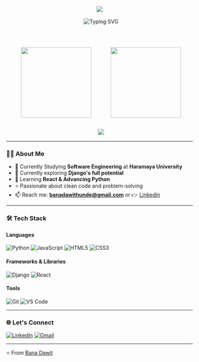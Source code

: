 <div align="center">
  
  <img src="https://capsule-render.vercel.app/api?type=waving&color=gradient&customColorList=0,2,2,5,30&height=200&section=header&text=Bana%20Dawit&fontSize=50&fontColor=00d4ff&animation=twinkling&fontAlignY=35&desc=Developer%20•%20React%20•%20Django%20•%20Continuous%20Learner&descSize=20&descAlignY=55" />
  
  <p align="center">
    <img src="https://readme-typing-svg.demolab.com?font=Fira+Code&pause=1000&color=00F72F&center=true&vCenter=true&width=500&lines=Code+with+purpose%2C+create+with+passion;Turning+ideas+into+digital+reality;Learning+never+exhausts+the+mind" alt="Typing SVG" />
  </p>
  
  <div style="display: flex; justify-content: center; gap: 20px; margin: 30px 0;">
    <img height="190" src="https://github-readme-stats.vercel.app/api?username=banadawit&show_icons=true&theme=radical&include_all_commits=true&count_private=true&bg_color=0d1117&border_color=00d4ff&title_color=00d4ff&text_color=ffffff&icon_color=ff6b6b&ring_color=00d4ff&fire_color=ff6b6b&currStreakNum=00d4ff&currStreakLabel=00d4ff&sideNums=00d4ff&sideLabels=ffffff&dates=8cc8ff&hide_border=false&border_radius=15&hide=issues,contribs" />
    <img height="190" src="https://github-readme-stats.vercel.app/api/top-langs/?username=banadawit&layout=compact&langs_count=12&theme=radical&bg_color=0d1117&border_color=00d4ff&title_color=00d4ff&text_color=ffffff&hide_border=false&border_radius=15&card_width=320" />
  </div>
  
  <img src="https://github-readme-streak-stats.herokuapp.com/?user=banadawit&theme=dark" />
  
</div>

---

### 🧑‍💻 About Me
- 🔭 Currently Studying **Software Engineering** at **Haramaya University**
- 🔭 Currently exploring **Django's full potential**
- 🌱 Learning **React & Advancing Python**
- ⭐ Passionate about clean code and problem-solving
- 📫 Reach me: **banadawithunde@gmail.com** or 👉 [LinkedIn](https://www.linkedin.com/in/bana-dawit-121810312/)

---

### 🛠️ Tech Stack

#### Languages
![Python](https://img.shields.io/badge/python-3670A0?style=for-the-badge&logo=python&logoColor=ffdd54)
![JavaScript](https://img.shields.io/badge/javascript-%23323330.svg?style=for-the-badge&logo=javascript&logoColor=%23F7DF1E)
![HTML5](https://img.shields.io/badge/html5-%23E34F26.svg?style=for-the-badge&logo=html5&logoColor=white)
![CSS3](https://img.shields.io/badge/css3-%231572B6.svg?style=for-the-badge&logo=css3&logoColor=white)

#### Frameworks & Libraries
![Django](https://img.shields.io/badge/django-%23092E20.svg?style=for-the-badge&logo=django&logoColor=white)
![React](https://img.shields.io/badge/react-%2320232a.svg?style=for-the-badge&logo=react&logoColor=%2361DAFB)

#### Tools
![Git](https://img.shields.io/badge/git-%23F05033.svg?style=for-the-badge&logo=git&logoColor=white)
![VS Code](https://img.shields.io/badge/VS_Code-0078D4?style=for-the-badge&logo=visual%20studio%20code&logoColor=white)

---

### 🌐 Let's Connect
[![LinkedIn](https://img.shields.io/badge/LinkedIn-0077B5?style=for-the-badge&logo=linkedin&logoColor=white)](https://www.linkedin.com/in/bana-dawit-121810312/)
[![Gmail](https://img.shields.io/badge/Gmail-D14836?style=for-the-badge&logo=gmail&logoColor=white)](mailto:banadawithunde@gmail.com)

---

⭐ From [Bana Dawit](https://github.com/banadawit)
